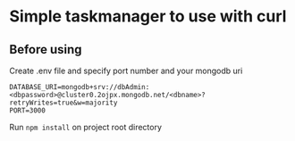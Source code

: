 # Simple taskmanager to use with curl

## Before using
Create .env file and specify port number and your mongodb uri

```
DATABASE_URI=mongodb+srv://dbAdmin:<dbpassword>@cluster0.2ojpx.mongodb.net/<dbname>?retryWrites=true&w=majority
PORT=3000
```
Run `npm install` on project root directory
